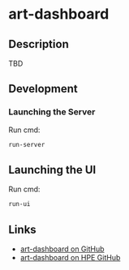 # art-dashboard

## Description

TBD

## Development

### Launching the Server
Run cmd:
```sh
run-server
```

## Launching the UI
Run cmd:
```sh
run-ui
```

## Links

- [art-dashboard on GitHub](https://github.com/urikalish/art-dashboard)
- [art-dashboard on HPE GitHub](https://github.hpe.com/uri-kalish/art-dashboard)
